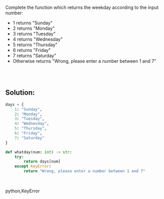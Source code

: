 Complete the function which returns the weekday according to the input number:

- 1 returns "Sunday"
- 2 returns "Monday"
- 3 returns "Tuesday"
- 4 returns "Wednesday"
- 5 returns "Thursday"
- 6 returns "Friday"
- 7 returns "Saturday"
- Otherwise returns "Wrong, please enter a number between 1 and 7"

<br><br>

## Solution:
```py
days = {
    1: "Sunday",
    2: "Monday",
    3: "Tuesday",
    4: "Wednesday",
    5: "Thursday",
    6: "Friday",
    7: "Saturday"
}

def whatday(num: int) -> str:
    try:
        return days[num]
    except KeyError:
        return "Wrong, please enter a number between 1 and 7"
```

<br>

<tag>python,KeyError<tag>
